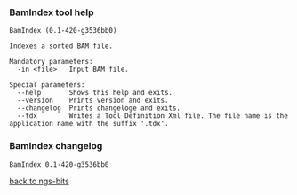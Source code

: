 ### BamIndex tool help
	BamIndex (0.1-420-g3536bb0)
	
	Indexes a sorted BAM file.
	
	Mandatory parameters:
	  -in <file>   Input BAM file.
	
	Special parameters:
	  --help       Shows this help and exits.
	  --version    Prints version and exits.
	  --changelog  Prints changeloge and exits.
	  --tdx        Writes a Tool Definition Xml file. The file name is the application name with the suffix '.tdx'.
	
### BamIndex changelog
	BamIndex 0.1-420-g3536bb0
	
[back to ngs-bits](https://github.com/imgag/ngs-bits)